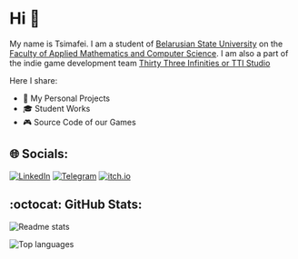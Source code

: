 # Hi 👋

My name is Tsimafei.
I am a student of [Belarusian State University](https://bsu.by/en/)
on the [Faculty of Applied Mathematics and Computer Science](https://fpmi.bsu.by/en/main.aspx).
I am also a part of the indie game development team [Thirty Three Infinities or TTI Studio](https://thirty-three-infinities.itch.io/)

Here I share:

* 🚀 My Personal Projects
* :mortar_board: Student Works
* 🎮 Source Code of our Games


## 🌐 Socials:

[![LinkedIn](https://img.shields.io/badge/LinkedIn-%230077B5.svg?logo=linkedin&logoColor=white)](https://www.linkedin.com/in/%D1%82%D0%B8%D0%BC%D0%BE%D1%84%D0%B5%D0%B9-%D0%BF%D0%B5%D1%82%D1%80%D0%B8%D0%BA%D0%B5%D0%B2%D0%B8%D1%87-54913025b/)  [![Telegram](https://img.shields.io/badge/Telegram-%232CA5E0.svg?logo=telegram&logoColor=white)](https://t.me/IamAnAlligator)  [![itch.io](https://img.shields.io/badge/itch.io-%23FF5722.svg?logo=itchdotio&logoColor=white)](https://thirty-three-infinities.itch.io/)


## :octocat: GitHub Stats:

![Readme stats](https://github-readme-stats.vercel.app/api?username=petrik33&theme=transparent&hide=issues,contribs&show_icons=true)

![Top languages](https://github-readme-stats.vercel.app/api/top-langs/?username=petrik33&theme=transparent&hide_progress=true&layout=compact&hide=yacc)
